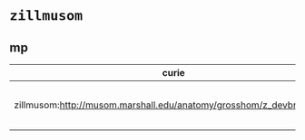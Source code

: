 # `zillmusom`
## mp
| curie                                                                |   usages | nodes                                                                                                                                                                                                                        |
|----------------------------------------------------------------------|----------|------------------------------------------------------------------------------------------------------------------------------------------------------------------------------------------------------------------------------|
| zillmusom:http://musom.marshall.edu/anatomy/grosshom/z_devbranc.html |        2 | [http://purl.obolibrary.org/obo/MP:0006340](https://bioregistry.io/http://purl.obolibrary.org/obo/MP:0006340), [http://purl.obolibrary.org/obo/MP:0006347](https://bioregistry.io/http://purl.obolibrary.org/obo/MP:0006347) |
